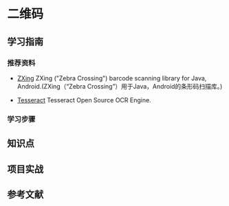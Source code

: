 # 二维码

## 学习指南

### 推荐资料

* [ZXing](https://github.com/zxing/zxing) ZXing ("Zebra Crossing") barcode scanning library for Java, Android.(ZXing（“Zebra Crossing”）用于Java，Android的条形码扫描库。)

* [Tesseract](https://github.com/tesseract-ocr/tesseract) Tesseract Open Source OCR Engine.

### 学习步骤

## 知识点

## 项目实战

## 参考文献

